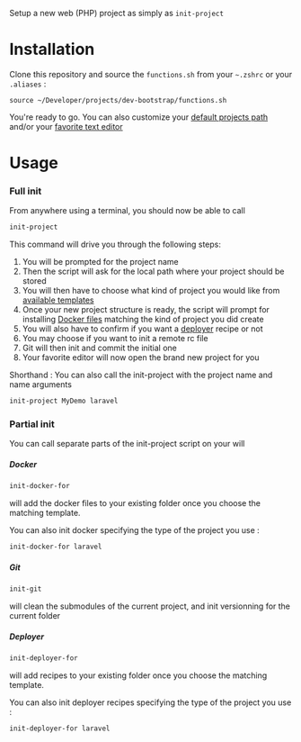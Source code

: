 Setup a new web (PHP) project as simply as `init-project`

# Installation

Clone this repository and source the `functions.sh` from your `~.zshrc` or your `.aliases` :

```shell
source ~/Developer/projects/dev-bootstrap/functions.sh
```

You're ready to go.
You can also customize your [default projects path](https://github.com/loranger/dev-bootstrap/blob/main/functions.sh#L4) and/or your [favorite text editor](https://github.com/loranger/dev-bootstrap/blob/main/functions.sh#L3)

# Usage



### Full init

From anywhere using a terminal, you should now be able to call
```bash
init-project
```

This command will drive you through the following steps:

1. You will be prompted for the project name
2. Then the script will ask for the local path where your project should be stored
3. You will then have to choose what kind of project you would like from [available templates](https://github.com/loranger/dev-bootstrap/tree/main/templates/init)
4. Once your new project structure is ready, the script will prompt for installing [Docker files](https://github.com/loranger/dev-bootstrap/tree/main/templates/docker) matching the kind of project you did create
5. You will also have to confirm if you want a [deployer](https://deployer.org/) recipe or not
6. You may choose if you want to init a remote rc file
7. Git will then init and commit the initial one
8. Your favorite editor will now open the brand new project for you

Shorthand : You can also call the init-project with the project name and name arguments

```bash
init-project MyDemo laravel
```



### Partial init

You can call separate parts of the init-project script on your will

##### Docker

```bash
init-docker-for
```
will add the docker files to your existing folder once you choose the matching template. 

You can also init docker specifying the type of the project you use : 
```bash
init-docker-for laravel
```

##### Git

```bash
init-git
```
will clean the submodules of the current project, and init versionning for the current folder

##### Deployer

```bash
init-deployer-for
```
will add recipes to your existing folder once you choose the matching template. 

You can also init deployer recipes specifying the type of the project you use : 
```bash
init-deployer-for laravel
```

